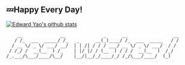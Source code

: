 ## 💤Happy Every Day!

[![Edward Yao's github stats](https://github-readme-stats.vercel.app/api?username=Yaozhtj&theme=prussian)](https://github.com/anuraghazra/github-readme-stats)

```
    __              __              _      __                 __
   / /_  ___  _____/ /_   _      __(_)____/ /_  ___  _____   / /
  / __ \/ _ \/ ___/ __/  | | /| / / / ___/ __ \/ _ \/ ___/  / / 
 / /_/ /  __(__  ) /_    | |/ |/ / (__  ) / / /  __(__  )  /_/  
/_.___/\___/____/\__/    |__/|__/_/____/_/ /_/\___/____/  (_)   
                                                                 
```
